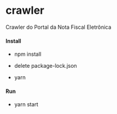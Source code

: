 # crawler
Crawler do Portal da Nota Fiscal Eletrônica

#### Install
</hr>

 - npm install

- delete package-lock.json

- yarn

#### Run
- yarn start 


